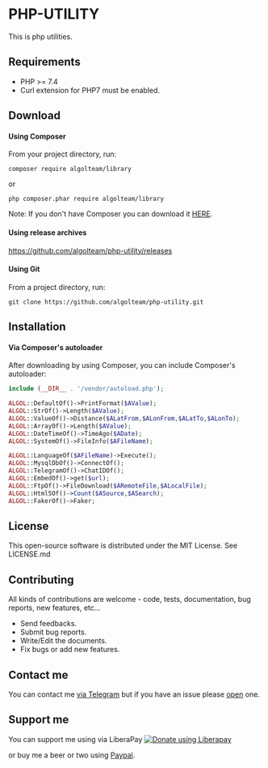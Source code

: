 # PHP-UTILITY

This is php utilities.

Requirements
---------

* PHP >= 7.4
* Curl extension for PHP7 must be enabled.

Download
---------

#### Using Composer

From your project directory, run:
```
composer require algolteam/library
```
or
```
php composer.phar require algolteam/library
```
Note: If you don't have Composer you can download it [HERE](https://getcomposer.org/download/).

#### Using release archives

https://github.com/algolteam/php-utility/releases

#### Using Git

From a project directory, run:
```
git clone https://github.com/algolteam/php-utility.git
```

Installation
---------

#### Via Composer's autoloader

After downloading by using Composer, you can include Composer's autoloader:
```php
include (__DIR__ . '/vendor/autoload.php');

ALGOL::DefaultOf()->PrintFormat($AValue);
ALGOL::StrOf()->Length($AValue);
ALGOL::ValueOf()->Distance($ALatFrom,$ALonFrom,$ALatTo,$ALonTo);
ALGOL::ArrayOf()->Length($AValue);
ALGOL::DateTimeOf()->TimeAgo($ADate);
ALGOL::SystemOf()->FileInfo($AFileName);

ALGOL::LanguageOf($AFileName)->Execute();
ALGOL::MysqlDbOf()->ConnectOf();
ALGOL::TelegramOf()->ChatIDOf();
ALGOL::EmbedOf()->get($url);
ALGOL::FtpOf()->FileDownload($ARemoteFile,$ALocalFile);
ALGOL::Html5Of()->Count($ASource,$ASearch);
ALGOL::FakerOf()->Faker;
```
License
------------

This open-source software is distributed under the MIT License. See LICENSE.md

Contributing
------------

All kinds of contributions are welcome - code, tests, documentation, bug reports, new features, etc...

* Send feedbacks.
* Submit bug reports.
* Write/Edit the documents.
* Fix bugs or add new features.

Contact me
------------

You can contact me [via Telegram](https://telegram.me/algolteam) but if you have an issue please [open](https://github.com/algolteam) one.

Support me
------------

You can support me using via LiberaPay [![Donate using Liberapay](https://liberapay.com/assets/widgets/donate.svg)](https://liberapay.com/algolteam/donate)

or buy me a beer or two using [Paypal](https://paypal.me/algolteam).